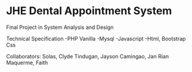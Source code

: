 # JHE Dental Appointment System

Final Project in System Analysis and Design

Technical Specification
-PHP Vanilla
-Mysql
-Javascript 
-Html, Bootstrap Css


Collaborators:
Solas, Clyde
Tindugan, Jayson
Camingao, Jan Rian
Maquerme, Faith
